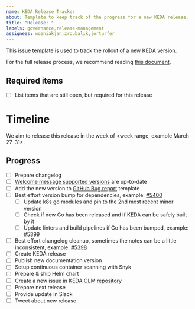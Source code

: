 ```yaml
---
name: KEDA Release Tracker
about: Template to keep track of the progress for a new KEDA release.
title: "Release: "
labels: governance,release-management
assignees: wozniakjan,zroubalik,jorturfer
---
```


This issue template is used to track the rollout of a new KEDA version.

For the full release process, we recommend reading [this document](https://github.com/kedacore/keda/blob/main/RELEASE-PROCESS.md).

## Required items

- [ ] List items that are still open, but required for this release

# Timeline

We aim to release this release in the week of <week range, example March 27-31>.

## Progress

- [ ] Prepare changelog
- [ ] [Welcome message supported versions](https://github.com/kedacore/keda/blob/main/pkg/util/welcome.go#L29-L30) are up-to-date
- [ ] Add the new version to [GitHub Bug report](https://github.com/kedacore/keda/blob/main/.github/ISSUE_TEMPLATE/3_bug_report.yml) template
- [ ] Best effort version bump for dependencies, example: [#5400](https://github.com/kedacore/keda/pull/5400)
  - [ ] Update k8s go modules and pin to the 2nd most recent minor version
  - [ ] Check if new Go has been released and if KEDA can be safely built by it
  - [ ] Update linters and build pipelines if Go has been bumped, example: [#5399](https://github.com/kedacore/keda/pull/5399)
- [ ] Best effort changelog cleanup, sometimes the notes can be a little inconsistent, example: [#5398](https://github.com/kedacore/keda/pull/5398)
- [ ] Create KEDA release
- [ ] Publish new documentation version
- [ ] Setup continuous container scanning with Snyk
- [ ] Prepare & ship Helm chart
- [ ] Create a new issue in [KEDA OLM repository](https://github.com/kedacore/keda-olm-operator/issues/new/choose)
- [ ] Prepare next release
- [ ] Provide update in Slack
- [ ] Tweet about new release
